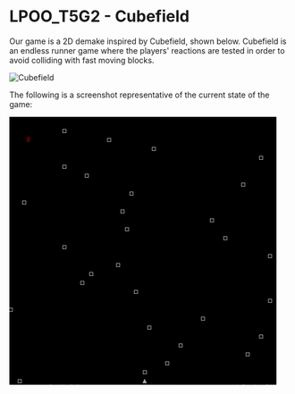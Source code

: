 # LPOO_T5G2 - Cubefield
Our game is a 2D demake inspired by Cubefield, shown below. Cubefield is an endless runner game where the players' reactions are tested in order to avoid colliding with fast moving blocks.

![Cubefield](https://i.redd.it/dpz1b3j57me11.jpg)

The following is a screenshot representative of the current state of the game:

![GameScreenshot](screenshotGame.PNG)
